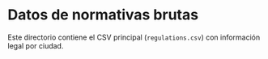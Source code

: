 # Datos de normativas brutas

Este directorio contiene el CSV principal (`regulations.csv`) con información legal por ciudad.
